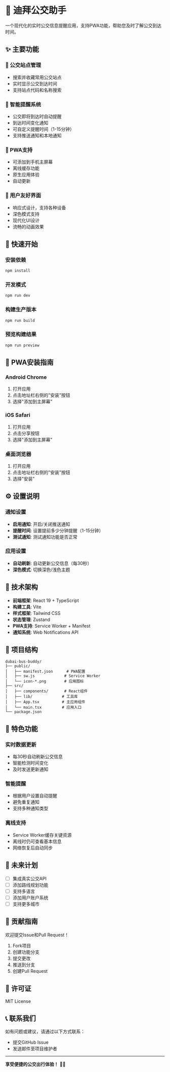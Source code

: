 # 🚌 迪拜公交助手

一个现代化的实时公交信息提醒应用，支持PWA功能，帮助您及时了解公交到达时间。

## ✨ 主要功能

### 🚏 公交站点管理
- 搜索并收藏常用公交站点
- 实时显示公交到达时间
- 支持站点代码和名称搜索

### 🔔 智能提醒系统
- 公交即将到达时自动提醒
- 到达时间变化通知
- 可自定义提醒时间（1-15分钟）
- 支持推送通知和本地通知

### 📱 PWA支持
- 可添加到手机主屏幕
- 离线缓存功能
- 原生应用体验
- 自动更新

### 🎨 用户友好界面
- 响应式设计，支持各种设备
- 深色模式支持
- 现代化UI设计
- 流畅的动画效果

## 🚀 快速开始

### 安装依赖
```bash
npm install
```

### 开发模式
```bash
npm run dev
```

### 构建生产版本
```bash
npm run build
```

### 预览构建结果
```bash
npm run preview
```

## 📱 PWA安装指南

### Android Chrome
1. 打开应用
2. 点击地址栏右侧的"安装"按钮
3. 选择"添加到主屏幕"

### iOS Safari
1. 打开应用
2. 点击分享按钮
3. 选择"添加到主屏幕"

### 桌面浏览器
1. 打开应用
2. 点击地址栏右侧的"安装"按钮
3. 选择"安装"

## ⚙️ 设置说明

### 通知设置
- **启用通知**: 开启/关闭推送通知
- **提醒时间**: 设置提前多少分钟提醒（1-15分钟）
- **测试通知**: 测试通知功能是否正常

### 应用设置
- **自动刷新**: 自动更新公交信息（每30秒）
- **深色模式**: 切换深色/浅色主题

## 🔧 技术架构

- **前端框架**: React 19 + TypeScript
- **构建工具**: Vite
- **样式框架**: Tailwind CSS
- **状态管理**: Zustand
- **PWA支持**: Service Worker + Manifest
- **通知系统**: Web Notifications API

## 📁 项目结构

```
dubai-bus-buddy/
├── public/
│   ├── manifest.json      # PWA配置
│   ├── sw.js             # Service Worker
│   └── icon-*.png        # 应用图标
├── src/
│   ├── components/       # React组件
│   ├── lib/             # 工具库
│   ├── App.tsx          # 主应用组件
│   └── main.tsx         # 应用入口
└── package.json
```

## 🌟 特色功能

### 实时数据更新
- 每30秒自动刷新公交信息
- 智能检测时间变化
- 及时发送更新通知

### 智能提醒
- 根据用户设置自动提醒
- 避免重复通知
- 支持多种通知类型

### 离线支持
- Service Worker缓存关键资源
- 离线时仍可查看基本信息
- 网络恢复后自动同步

## 🔮 未来计划

- [ ] 集成真实公交API
- [ ] 添加路线规划功能
- [ ] 支持多语言
- [ ] 添加用户账户系统
- [ ] 支持更多城市

## 🤝 贡献指南

欢迎提交Issue和Pull Request！

1. Fork项目
2. 创建功能分支
3. 提交更改
4. 推送到分支
5. 创建Pull Request

## 📄 许可证

MIT License

## 📞 联系我们

如有问题或建议，请通过以下方式联系：

- 提交GitHub Issue
- 发送邮件至项目维护者

---

**享受便捷的公交出行体验！** 🚌✨
